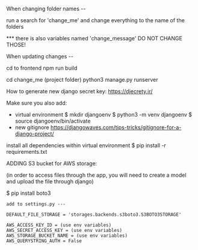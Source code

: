 When changing folder names --

run a search for 'change_me' and change everything to the name of the folders

*** there is also variables named 'change_message' DO NOT CHANGE THOSE!

When updating changes --

cd to frontend
npm run build

cd change_me (project folder)
python3 manage.py runserver

How to generate new django secret key:
https://djecrety.ir/

Make sure you also add:
- virtual environment
$ mkdir djangoenv
$ python3 -m venv djangoenv
$ source djangoenv/bin/activate
- new gitignore
https://djangowaves.com/tips-tricks/gitignore-for-a-django-project/

install all dependencies within virtual environment
$ pip install -r requirements.txt


ADDING S3 bucket for AWS storage:

(in order to access files through the app, you will need to create a model and upload the file through django)

$ pip install boto3

    add to settings.py ---

    DEFAULT_FILE_STORAGE = 'storages.backends.s3boto3.S3BOTO3STORAGE'

    AWS_ACCESS_KEY_ID = (use env variables)
    AWS_SECRET_ACCESS_KEY = (use env variables)
    AWS_STORAGE_BUCKET_NAME = (use env variables)
    AWS_QUERYSTRING_AUTH = False
